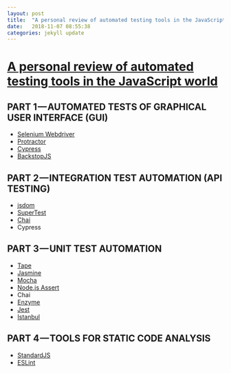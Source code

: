 ```yaml
---
layout: post
title:  "A personal review of automated testing tools in the JavaScript world"
date:   2018-11-07 08:55:38
categories: jekyll update
---
```


# [A personal review of automated testing tools in the JavaScript world](https://web.archive.org/web/20181102213928/https://itnext.io/a-personal-review-of-automated-testing-tools-in-the-javascript-world-3c504fe6e05d?gi=c529b011bae9)

## PART 1 — AUTOMATED TESTS OF GRAPHICAL USER INTERFACE (GUI)

- [Selenium Webdriver][1]
- [Protractor][2]
- [Cypress][3]
- [BackstopJS][4]

[1]: https://github.com/SeleniumHQ/selenium/wiki/WebDriverJs
[2]: http://www.protractortest.org/
[3]: https://www.cypress.io/
[4]: https://garris.github.io/BackstopJS/

## PART 2 — INTEGRATION TEST AUTOMATION (API TESTING)

- [jsdom][5]
- [SuperTest][6]
- [Chai][7]
- Cypress

[5]: https://github.com/jsdom/jsdom
[6]: https://www.npmjs.com/package/supertest
[7]: https://www.chaijs.com/

## PART 3 — UNIT TEST AUTOMATION

- [Tape][8]
- [Jasmine][9]
- [Mocha][10]
- [Node.js Assert][11]
- Chai
- [Enzyme][12]
- [Jest][13]
- [Istanbul][14]

[8]: https://github.com/substack/tape
[9]: https://jasmine.github.io/
[10]: https://mochajs.org/
[11]: https://nodejs.org/api/assert.html
[12]: https://github.com/airbnb/enzyme
[13]: https://jestjs.io/
[14]: https://istanbul.js.org/

## PART 4 — TOOLS FOR STATIC CODE ANALYSIS

- [StandardJS][15]
- [ESLint][16]

[15]: https://standardjs.com/
[16]: https://eslint.org/
